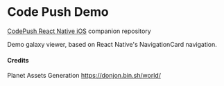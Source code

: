 # Code Push Demo

[CodePush React Native iOS](https://meanme.github.io/jekyll/update/2016/08/30/code-push-in-react-native-ios.html) companion repository

Demo galaxy viewer, based on React Native's NavigationCard navigation.


#### Credits
Planet Assets Generation
https://donjon.bin.sh/world/
